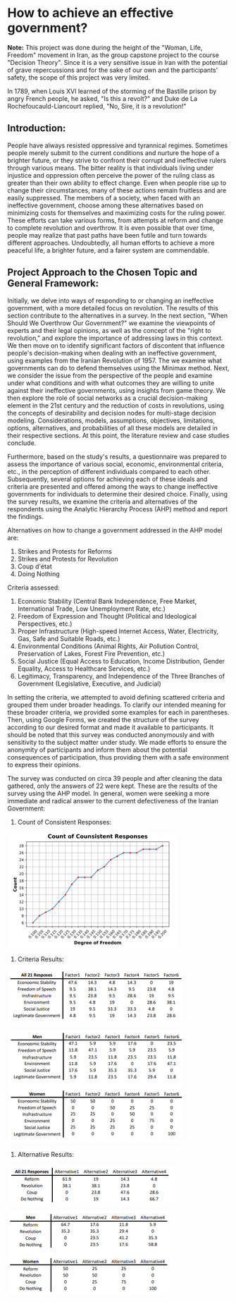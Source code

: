 # **How to achieve an effective government?**

**Note:** This project was done during the height of the "Woman, Life, Freedom" movement in Iran, as the group capstone project to the course "Decision Theory". Since it is a very sensitive issue in Iran with the potential of grave repercussions and for the sake of our own and the participants' safety, the scope of this project was very limited.

In 1789, when Louis XVI learned of the storming of the Bastille prison by angry French people, he asked, "Is this a revolt?" and Duke de La Rochefoucauld-Liancourt replied, "No, Sire, it is a revolution!"

## **Introduction:**

People have always resisted oppressive and tyrannical regimes. Sometimes people merely submit to the current conditions and nurture the hope of a brighter future, or they strive to confront their corrupt and ineffective rulers through various means. The bitter reality is that individuals living under injustice and oppression often perceive the power of the ruling class as greater than their own ability to effect change. Even when people rise up to change their circumstances, many of these actions remain fruitless and are easily suppressed. The members of a society, when faced with an ineffective government, choose among these alternatives based on minimizing costs for themselves and maximizing costs for the ruling power. These efforts can take various forms, from attempts at reform and change to complete revolution and overthrow. It is even possible that over time, people may realize that past paths have been futile and turn towards different approaches. Undoubtedly, all human efforts to achieve a more peaceful life, a brighter future, and a fairer system are commendable.

## **Project Approach to the Chosen Topic and General Framework:**

Initially, we delve into ways of responding to or changing an ineffective government, with a more detailed focus on revolution. The results of this section contribute to the alternatives in a survey. In the next section, "When Should We Overthrow Our Government?" we examine the viewpoints of experts and their legal opinions, as well as the concept of the "right to revolution," and explore the importance of addressing laws in this context. We then move on to identify significant factors of discontent that influence people's decision-making when dealing with an ineffective government, using examples from the Iranian Revolution of 1957. The we examine what governments can do to defend themselves using the Minimax method. Next, we consider the issue from the perspective of the people and examine under what conditions and with what outcomes they are willing to unite against their ineffective governments, using insights from game theory. We then explore the role of social networks as a crucial decision-making element in the 21st century and the reduction of costs in revolutions, using the concepts of desirability and decision nodes for multi-stage decision modeling. Considerations, models, assumptions, objectives, limitations, options, alternatives, and probabilities of all these models are detailed in their respective sections. At this point, the literature review and case studies conclude.

Furthermore, based on the study's results, a questionnaire was prepared to assess the importance of various social, economic, environmental criteria, etc., in the perception of different individuals compared to each other. Subsequently, several options for achieving each of these ideals and criteria are presented and offered among the ways to change ineffective governments for individuals to determine their desired choice. Finally, using the survey results, we examine the criteria and alternatives of the respondents using the Analytic Hierarchy Process (AHP) method and report the findings.

Alternatives on how to change a government addressed in the AHP model are:

1. Strikes and Protests for Reforms
2. Strikes and Protests for Revolution
3. Coup d'état
4. Doing Nothing

Criteria assessed:

1. Economic Stability (Central Bank Independence, Free Market, International Trade, Low Unemployment Rate, etc.)
2. Freedom of Expression and Thought (Political and Ideological Perspectives, etc.)
3. Proper Infrastructure (High-speed Internet Access, Water, Electricity, Gas, Safe and Suitable Roads, etc.)
4. Environmental Conditions (Animal Rights, Air Pollution Control, Preservation of Lakes, Forest Fire Prevention, etc.)
5. Social Justice (Equal Access to Education, Income Distribution, Gender Equality, Access to Healthcare Services, etc.)
6. Legitimacy, Transparency, and Independence of the Three Branches of Government (Legislative, Executive, and Judicial)

In setting the criteria, we attempted to avoid defining scattered criteria and grouped them under broader headings. To clarify our intended meaning for these broader criteria, we provided some examples for each in parentheses. Then, using Google Forms, we created the structure of the survey according to our desired format and made it available to participants. It should be noted that this survey was conducted anonymously and with sensitivity to the subject matter under study. We made efforts to ensure the anonymity of participants and inform them about the potential consequences of participation, thus providing them with a safe environment to express their opinions.

The survey was conducted on circa 39 people and after cleaning the data gathered, only the answers of 22 were kept. These are the results of the survey using the AHP model. In general, women were seeking a more immediate and radical answer to the current defectiveness of the Iranian Government:

  1. Count of Consistent Responses:

![pic1](1ConsResp.png)

  1. Criteria Results:

![pic2](2CriRes.png)

![pic3](3CriRes.png)

  1. Alternative Results:

![pic4](4CriRes.png)

![pic5](5CriRes.png)
